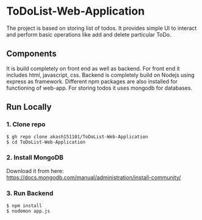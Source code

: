 # ToDoList-Web-Application
The project is based on storing list of todos. It provides simple UI to interact and perform basic operations like add and delete particular ToDo.
## Components
It is build completely on front end as well as backend.
For front end it includes html, javascript, css. Backend is completely build on Nodejs using express as framework. Different npm packages are also installed for functioning of web-app. For storing todos it uses mongodb for databases. 

## Run Locally

### 1. Clone repo

```
$ gh repo clone akash151101/ToDoList-Web-Application
$ cd ToDoList-Web-Application
```

### 2. Install MongoDB

Download it from here: https://docs.mongodb.com/manual/administration/install-community/

### 3. Run Backend

```
$ npm install
$ nodemon app.js
